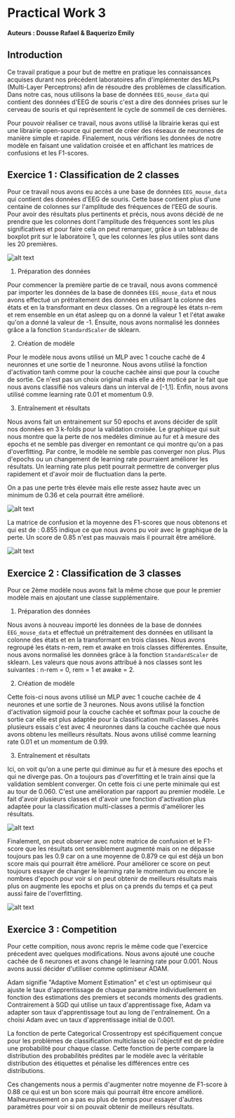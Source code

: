 # Practical Work 3
#### Auteurs : Dousse Rafael & Baquerizo Emily

## Introduction

Ce travail pratique a pour but de mettre en pratique les connaissances acquises durant nos précédent laboratoires afin d'implémenter des MLPs (Multi-Layer Perceptrons) afin de résoudre des problèmes de classification.  Dans notre cas, nous utilisons la base de données `EEG_mouse_data` qui contient des données d'EEG de souris c'est a dire des données prises sur le cerveau de souris et qui représentent le cycle de sommeil de ces dernières.

Pour pouvoir réaliser ce travail, nous avons utilisé la librairie keras qui est une librairie open-source qui permet de créer des réseaux de neurones de manière simple et rapide. Finalement, nous vérifions les données de notre modèle en faisant une validation croisée et en affichant les matrices de confusions et les F1-scores.

## Exercice 1 :  Classification de 2 classes

Pour ce travail nous avons eu accès a une base de données `EEG_mouse_data` qui contient des données d'EEG de souris. Cette base contient plus d'une centaine de colonnes sur l'amplitude des fréquences de l'EEG de souris. Pour avoir des résultats plus pertinents et précis, nous avons décidé de ne prendre que les colonnes dont l'amplitude des fréquences sont les plus significatives et pour faire cela on peut remarquer, grâce à un tableau de boxplot prit sur le laboratoire 1, que les colonnes les plus utiles sont dans les 20 premières. 

![alt text](image-4.png)

1. Préparation des données

Pour commencer la première partie de ce travail, nous avons commencé par importer les données de la base de données `EEG_mouse_data` et nous avons effectué un prétraitement des données en utilisant la colonne des états et en la transformant en deux classes. On a regroupé les états n-rem et rem ensemble en un état asleep qu on a donné la valeur 1 et l'état awake qu'on a donné la valeur de -1. Ensuite, nous avons normalisé les données grâce a la fonction `StandardScaler` de sklearn.

2. Création de modèle

Pour le modèle nous avons utilisé un MLP avec 1 couche caché de 4 neuronnes et une sortie de 1 neuronne. Nous avons utilisé la fonction d'activation tanh comme pour la couche cachée ainsi que pour la couche de sortie. Ce n'est pas un choix original mais elle a été moticé par le fait que nous avons classifié nos valeurs dans un interval de [-1,1]. Enfin, nous avons utilisé comme learning rate 0.01 et momentum 0.9.

3. Entraînement et résultats

Nous avons fait un entrainement sur 50 epochs et avons décider de split nos données en 3 k-folds pour la validation croisée. Le graphique qui suit nous montre que la perte de nos medèles diminue au fur et à mesure des epochs et ne semble pas diverger en remontant ce qui montre qu'on a pas d'overfitting. Par contre, le modèle ne semble pas converger non plus. Plus d'epochs ou un changement de learning rate pourraient améliorer les résultats. Un learning rate plus petit pourrait permettre de converger plus rapidement et d'avoir moir de fluctuation dans la perte.

On a pas une perte très élevée mais elle reste assez haute avec un minimum de 0.36 et cela pourrait être amélioré.

![alt text](image.png)

La matrice de confusion et la moyenne des F1-scores que nous obtenons et qui est de : 0.855 indique ce que nous avons pu voir avec le graphique de la perte. Un score de 0.85 n'est pas mauvais mais il pourrait être amélioré.

![alt text](image-1.png)

## Exercice 2 : Classification de 3 classes

Pour ce 2ème modèle nous avons fait la même chose que pour le premier modèle mais en ajoutant une classe supplémentaire. 

1. Préparation des données

Nous avons à nouveau importé les données de la base de données `EEG_mouse_data` et effectué un prétraitement des données en utilisant la colonne des états et en la transformant en trois classes. Nous avons regroupé les états n-rem, rem et awake en trois classes différentes. Ensuite, nous avons normalisé les données grâce à la fonction `StandardScaler` de sklearn. Les valeurs que nous avons attribué à nos classes sont les suivantes : n-rem = 0, rem = 1 et awake = 2.

2. Création de modèle

Cette fois-ci nous avons utilisé un MLP avec 1 couche cachée de 4 neurones et une sortie de 3 neurones. Nous avons utilisé la fonction d'activation sigmoid pour la couche cachée et softmax pour la couche de sortie car elle est plus adaptée pour la classification multi-classes. Après plusieurs essais c'est avec 4 neuronnes dans la couche cachée que nous avons obtenu les meilleurs résultats. Nous avons utilisé comme learning rate 0.01 et un momentum de 0.99.

3. Entraînement et résultats

Ici, on voit qu'on a une perte qui diminue au fur et à mesure des epochs et qui ne diverge pas. On a toujours pas d'overfitting et le train ainsi que la validation semblent converger. On cette fois ci une perte minimale qui est au tour de 0.060. C'est une amélioration par rapport au premier modèle. Le fait d'avoir plusieurs classes et d'avoir une fonction d'activation plus adaptée pour la classification multi-classes a permis d'améliorer les résultats.

![alt text](image-2.png)

Finalement, on peut observer avec notre matrice de confusion et le F1-score que les résultats ont sensiblement augmenté mais on ne dépasse toujours pas les 0.9 car on a une moyenne de 0.879 ce qui est déjà un bon score mais qui pourrait être amélioré. Pour améliorer ce score on peut toujours essayer de changer le learning rate le momentum ou encore le nombres d'epoch pour voir si on peut obtenir de meilleurs résultats mais plus on augmente les epochs et plus on ça prends du temps et ça peut aussi faire de l'overfitting.

![alt text](image-3.png)


## Exercice 3 : Competition

Pour cette compition, nous avonc repris le même code que l'exercice précedent avec quelques modifications. Nous avons ajouté une couche cachée de 6 neurones et avons changé le learning rate pour 0.001. Nous avons aussi décider d'utiliser comme optimiseur ADAM. 

Adam signifie "Adaptive Moment Estimation" et c'est un optimiseur qui ajuste le taux d'apprentissage de chaque paramètre individuellement en fonction des estimations des premiers et seconds moments des gradients. Contrairement à SGD qui utilise un taux d'apprentissage fixe, Adam va adapter son taux d'apprentissage tout au long de l'entraînement. On a choisi Adam avec un taux d'apprentissage initial de 0.001.

La fonction de perte Categorical Crossentropy est spécifiquement conçue pour les problèmes de classification multiclasse où l'objectif est de prédire une probabilité pour chaque classe. Cette fonction de perte compare la distribution des probabilités prédites par le modèle avec la véritable distribution des étiquettes et pénalise les différences entre ces distributions. 

Ces changements nous a permis d'augmenter notre moyenne de F1-score à 0.88 ce qui est un bon score mais qui pourrait être encore amélioré. Malheureusement on a pas eu plus de temps pour essayer d'autres paramètres pour voir si on pouvait obtenir de meilleurs résultats.